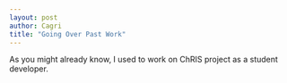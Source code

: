 ```yaml
---
layout: post
author: Cagri
title: "Going Over Past Work"
---
```


As you might already know, I used to work on ChRIS project as a student developer.
